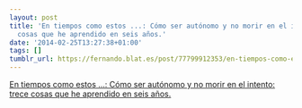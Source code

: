 ```yaml
---
layout: post
title: 'En tiempos como estos ...: Cómo ser autónomo y no morir en el intento: trece
  cosas que he aprendido en seis años.'
date: '2014-02-25T13:27:38+01:00'
tags: []
tumblr_url: https://fernando.blat.es/post/77799912353/en-tiempos-como-estos-c%C3%B3mo-ser-aut%C3%B3nomo-y-no
---
```

[En tiempos como estos ...: Cómo ser autónomo y no morir en el intento: trece cosas que he aprendido en seis años.](http://entiemposcomoestos.blogspot.com.es//2013/08/como-ser-autonomo-y-no-morir-en-el.html)  
